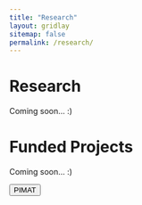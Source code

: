 ```yaml
---
title: "Research"
layout: gridlay
sitemap: false
permalink: /research/
---
```


# Research

Coming soon... :)


# Funded Projects

Coming soon... :)

<button onclick="window.location.href='{{ site.baseurl }}/proj-pimat/'">PIMAT</button>

